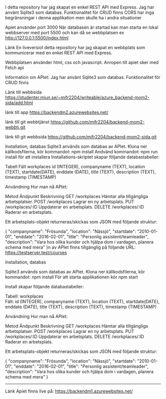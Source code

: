 I detta repository har jag skapat en enkel REST API med Express.
Jag har använt Sqlite3 som databas. 
Funktionalitet för CRUD finns
CORS har inga begränsningar i denna applikation men skulle ha i andra situationer

Apiet använder port 3000
När databasen är startad kan man starta en lokal webbserver med port 5500 och kan då se webbplatsen 
ex http://127.0.0.1:5500/index.html

Länk
En liveversioI detta repository har jag skapat en webbplats som kommunicerar med en enkel REST API med Express.

Webbplatsen använder html, css och javascript. Anropen till apiet sker med Fetch api

Information om APIet:
Jag har använt Sqlite3 som databas. 
Funktionalitet för CRUD finns

Länk till webbsida
https://studenter.miun.se/~mifr2204/writeable/azure_backend-mom2-sida/add.html

länk till app
https://backendm2.azurewebsites.net/

länk till git webbtjänst
https://github.com/mifr2204/backend-mom2-webbtj.git

länk till git webbsida
https://github.com/mifr2204/backend-mom2-sida.git

Installation, databas
Sqlite3 används som databas av APIet. Klona ner källkodsfilerna, kör kommandot: npm install 
Andvänd kommandot: npm run install för att installera Installations-skriptet skapar följande databastabeller:

Tabell   	Fält
workplaces	id (INTEGER), companyname (TEXT), location (TEXT), startdate(DATE), enddate (DATE), title (TEXT), description (TEXT), timestamp (TIMESTAMP)

Användning
Hur man nå APIet:

Metod	Ändpunkt	    Beskrivning
GET	    /workplaces	    Hämtar alla tillgängliga arbetsplatser.
POST	/workplaces	    Lagrar en ny arbetsplats.
PUT	    /workplaces/:ID	Uppdaterar en arbetsplats. 
DELETE	/workplaces/:ID	Raderar en arbetsplats.


Ett arbetsplats-objekt returneras/skickas som JSON med följande struktur:

{
   "companyname": "Frösunda",
   "location": "Nässjö",
   "startdate": "2010-01-01",
   "enddate": "2016-02-01",
   "title": "Personlig assistent/teamleader",
   "description": "Vara hos olika kunder och hjälpa dom i vardagen, planera schema med mera"
}n av APIet finns tillgänglig på följande URL: https://testserver.test/courses

Installation, databas

Sqlite3 används som databas av APIet. Klona ner källkodsfilerna, kör kommandot: npm install 
För att starta applikationen kör npm start 

Install skapar följande databastabeller:

Tabell:  workplaces 	
Fält:
id (INTEGER), companyname (TEXT), location (TEXT), startdate(DATE), enddate (DATE), title (TEXT), description (TEXT), timestamp (TIMESTAMP)

Användning
Hur man nå APIet:

Metod	Ändpunkt	    Beskrivning
GET	    /workplaces	    Hämtar alla tillgängliga arbetsplatser.
POST	/workplaces	    Lagrar en ny arbetsplats.
PUT	    /workplaces/:ID	Uppdaterar en arbetsplats. 
DELETE	/workplaces/:ID	Raderar en arbetsplats.


Ett arbetsplats-objekt returneras/skickas som JSON med följande struktur:

{
   "companyname": "Frösunda",
   "location": "Nässjö",
   "startdate": "2010-01-01",
   "enddate": "2016-02-01",
   "title": "Personlig assistent/teamleader",
   "description": "Vara hos olika kunder och hjälpa dom i vardagen, planera schema med mera"
}




*****************************************



Länk
Apiet finns live på: https://backendm1.azurewebsites.net/



